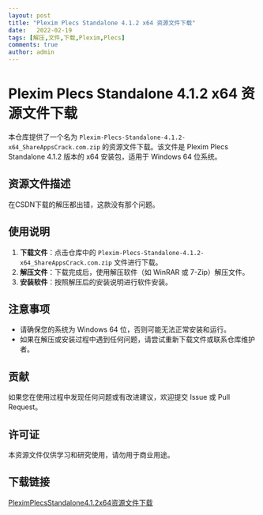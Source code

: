 ```yaml
---
layout: post
title: "Plexim Plecs Standalone 4.1.2 x64 资源文件下载"
date:   2022-02-19
tags: [解压,文件,下载,Plexim,Plecs]
comments: true
author: admin
---
```

# Plexim Plecs Standalone 4.1.2 x64 资源文件下载

本仓库提供了一个名为 `Plexim-Plecs-Standalone-4.1.2-x64_ShareAppsCrack.com.zip` 的资源文件下载。该文件是 Plexim Plecs Standalone 4.1.2 版本的 x64 安装包，适用于 Windows 64 位系统。

## 资源文件描述

在CSDN下载的解压都出错，这款没有那个问题。

## 使用说明

1. **下载文件**：点击仓库中的 `Plexim-Plecs-Standalone-4.1.2-x64_ShareAppsCrack.com.zip` 文件进行下载。
2. **解压文件**：下载完成后，使用解压软件（如 WinRAR 或 7-Zip）解压文件。
3. **安装软件**：按照解压后的安装说明进行软件安装。

## 注意事项

- 请确保您的系统为 Windows 64 位，否则可能无法正常安装和运行。
- 如果在解压或安装过程中遇到任何问题，请尝试重新下载文件或联系仓库维护者。

## 贡献

如果您在使用过程中发现任何问题或有改进建议，欢迎提交 Issue 或 Pull Request。

## 许可证

本资源文件仅供学习和研究使用，请勿用于商业用途。

## 下载链接

[PleximPlecsStandalone4.1.2x64资源文件下载](https://pan.quark.cn/s/e595c9fe39a7)
